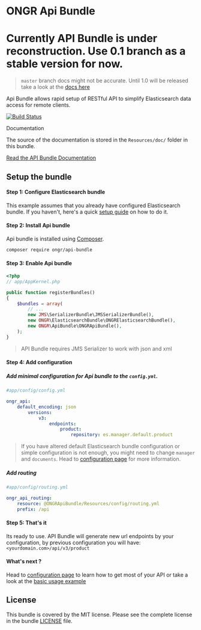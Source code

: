 # ONGR Api Bundle


# Currently API Bundle is under reconstruction. Use 0.1 branch as a stable version for now. 

> `master` branch docs might not be accurate. Until 1.0 will be released take a look at the [docs here](https://github.com/ongr-io/ApiBundle/blob/0.1/Resources/doc/index.md)

Api Bundle allows rapid setup of RESTful API to simplify Elasticsearch data access for remote clients.

[![Build Status](https://travis-ci.org/ongr-io/ApiBundle.svg?branch=master)](https://travis-ci.org/ongr-io/ApiBundle)

Documentation

The source of the documentation is stored in the `Resources/doc/` folder in this bundle.

[Read the API Bundle Documentation][2]

## Setup the bundle

#### Step 1: Configure Elasticsearch bundle

This example assumes that you already have configured Elasticsearch bundle.
If you haven't, here's a quick [setup guide][3] on how to do it.

#### Step 2: Install Api bundle

Api bundle is installed using [Composer][4].

```bash
composer require ongr/api-bundle
```


#### Step 3: Enable Api bundle

```php
<?php
// app/AppKernel.php

public function registerBundles()
{
    $bundles = array(
        // ...
        new JMS\SerializerBundle\JMSSerializerBundle(),
        new ONGR\ElasticsearchBundle\ONGRElasticsearchBundle(),
        new ONGR\ApiBundle\ONGRApiBundle(),
    );
}
```

> API Bundle requires JMS Serializer to work with json and xml


#### Step 4: Add configuration


##### Add minimal configuration for Api bundle to the `config.yml`.

```yaml
#app/config/config.yml

ongr_api:
    default_encoding: json
        versions:
            v3:
                endpoints:
                    product:
                        repository: es.manager.default.product
```


> If you have altered default Elasticsearch bundle configuration or simple configuration is not enough, you might need 
to change ``manager`` and ``documents``. Head to [configuration page][5] for more information.


##### Add routing

```yaml
#app/config/routing.yml

ongr_api_routing:
    resource: @ONGRApiBundle/Resources/config/routing.yml
    prefix: /api
```

#### Step 5: That's it

Its ready to use. API Bundle will generate new url endpoints by your configuration, by previous configuration you will have: `<yourdomain.com>/api/v3/product`

#### What's next ?

Head to [configuration page][5] to learn how to get most of your API or take a look at the [basic usage example][6]

## License

This bundle is covered by the MIT license. Please see the complete license in the bundle [LICENSE][1] file.



[1]: https://raw.githubusercontent.com/ongr-io/ApiBundle/master/LICENSE
[2]: https://github.com/ongr-io/ApiBundle/blob/master/Resources/doc/index.md
[3]: https://github.com/ongr-io/ElasticsearchBundle/blob/master/README.md
[4]: https://getcomposer.org/doc/00-intro.md
[5]: https://github.com/ongr-io/ApiBundle/blob/master/Resources/doc/configuration.md
[6]: https://github.com/ongr-io/ApiBundle/blob/master/Resources/doc/usage.md
